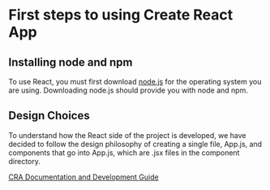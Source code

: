 # First steps to using Create React App

## Installing node and npm

To use React, you must first download [node.js](https://nodejs.org/en) for the operating system you are using. Downloading node.js should provide you with node and npm.

## Design Choices

To understand how the React side of the project is developed, we have decided to follow the design philosophy of creating a single file, App.js, and components that go into App.js, which are .jsx files in the component directory.

[CRA Documentation and Development Guide](https://create-react-app.dev/docs/getting-started)